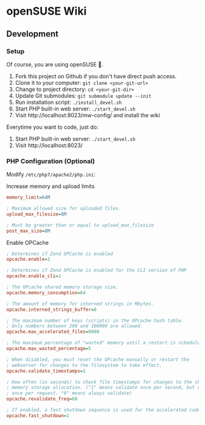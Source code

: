 # openSUSE Wiki

## Development

### Setup

Of course, you are using openSUSE 🦎.

1.  Fork this project on Github if you don't have direct push access.
2.  Clone it to your computer: `git clone <your-git-url>`
3.  Change to project directory: `cd <your-git-dir>`
4.  Update Git submodules: `git submodule update --init`
5.  Run installation script: `./install_devel.sh`
6.  Start PHP built-in web server: `./start_devel.sh`
7.  Visit http://localhost:8023/mw-config/ and install the wiki

Everytime you want to code, just do:

1.  Start PHP built-in web server: `./start_devel.sh`
2.  Visit http://localhost:8023/

### PHP Configuration (Optional)

Modify `/etc/php7/apache2/php.ini`:

Increase memory and upload limits

```ini
memory_limit=64M

; Maximum allowed size for uploaded files.
upload_max_filesize=8M

; Must be greater than or equal to upload_max_filesize
post_max_size=8M
```

Enable OPCache

```ini
; Determines if Zend OPCache is enabled
opcache.enable=1

; Determines if Zend OPCache is enabled for the CLI version of PHP
opcache.enable_cli=1

; The OPcache shared memory storage size.
opcache.memory_consumption=64

; The amount of memory for interned strings in Mbytes.
opcache.interned_strings_buffer=8

; The maximum number of keys (scripts) in the OPcache hash table.
; Only numbers between 200 and 100000 are allowed.
opcache.max_accelerated_files=8000

; The maximum percentage of "wasted" memory until a restart is scheduled.
opcache.max_wasted_percentage=5

; When disabled, you must reset the OPcache manually or restart the
; webserver for changes to the filesystem to take effect.
opcache.validate_timestamps=1

; How often (in seconds) to check file timestamps for changes to the shared
; memory storage allocation. ("1" means validate once per second, but only
; once per request. "0" means always validate)
opcache.revalidate_freq=60

; If enabled, a fast shutdown sequence is used for the accelerated code
opcache.fast_shutdown=1
```
